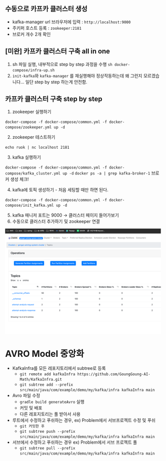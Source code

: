 

## 수동으로 카프카 클러스터 생성

- kafka-manager url 브라우저에 입력 : `http://localhost:9000` 
- 주키퍼 호스트 등록 : `zookeeper:2181`
- 브로커 개수 2개 확인


## [미완] 카프카 클러스터 구축 all in one

1. sh 파일 실행, 내부적으로 step by step 과정을 수행
`sh docker-compose/infra-up.sh `
2. `init-kafka`와 `kafka-manager` 를 재실행해야 정상작동하는데 왜 그런지 모르겠습니다... 일단 step by step 하는게 안전함.


## 카프카 클러스터 구축 step by step 

1. zookeeper 실행하기

`docker-compose -f docker-compose/common.yml -f docker-compose/zookeeper.yml up -d`

2. zookeeper 테스트하기

`echo ruok | nc localhost 2181`

3. kafka 실행하기

`docker-compose -f docker-compose/common.yml -f docker-compose/kafka_cluster.yml up -d`
`docker ps -a | grep kafka-broker-1` 브로커 생성 체크!

4. kafka에 토픽 생성하기 - 처음 세팅할 때만 하면 된다.

`docker-compose -f docker-compose/common.yml -f docker-compose/init_kafka.yml up -d`

5. kafka 매니저 포트는 9000 → 클러스터 페이지 들어가보기
6. 수동으로 클러스터 추가하기 및 zookeeper 연결

![img.png](img.png)


# AVRO Model 중앙화

- KafkaInfra를 모든 레포지토리에서 subtree로 등록
    - `git remote add kafkaInfra https://github.com/GoungGoung-AI-Math/KafkaInfra.git`
    - `git subtree add --prefix src/main/java/com/example/demo/my/kafka/infra kafkaInfra main`
- Avro 파일 수정
    - `gradle build generateAvro` 실행
    - 커밋 및 배포
    - 다른 레포지토리는 풀 받아서 사용
- 루트에서 수정하고 푸쉬하는 경우, ex) Problem에서 서브프로젝트 수정 및 푸쉬
  - `git 커밋한 후`
  - `git subtree push --prefix src/main/java/com/example/demo/my/kafka/infra kafkaInfra main`
- 서브에서 수정하고 푸쉬하는 경우 ex) Problem에서 서브 프로젝트 풀
  - `git subtree pull --prefix src/main/java/com/example/demo/my/kafka/infra kafkaInfra main`